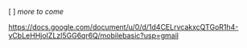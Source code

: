 [ ] _more to come_

https://docs.google.com/document/u/0/d/1d4CELrvcakxcQTGoR1h4-yCbLeHHjoIZLzl5GG6qr6Q/mobilebasic?usp=gmail